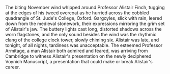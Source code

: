 The biting November wind whipped around Professor Alistair Finch, tugging at the edges of his tweed overcoat as he hurried across the cobbled quadrangle of St. Jude's College, Oxford.  Gargoyles, slick with rain, leered down from the medieval stonework, their expressions mirroring the grim set of Alistair's jaw.  The buttery lights cast long, distorted shadows across the worn flagstones, and the only sound besides the wind was the rhythmic clang of the college clock tower, slowly chiming six.  Alistair was late, and tonight, of all nights, tardiness was unacceptable.  The esteemed Professor Armitage, a man Alistair both admired and feared, was arriving from Cambridge to witness Alistair's presentation on the newly deciphered Voynich Manuscript, a presentation that could make or break Alistair's career.
